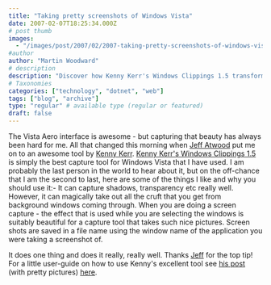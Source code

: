 ```yaml
---
title: "Taking pretty screenshots of Windows Vista"
date: 2007-02-07T18:25:34.000Z
# post thumb
images:
  - "/images/post/2007/02/2007-taking-pretty-screenshots-of-windows-vista.jpg"
#author
author: "Martin Woodward"
# description
description: "Discover how Kenny Kerr's Windows Clippings 1.5 transforms screenshot capturing in Windows Vista with stunning accuracy and ease."
# Taxonomies
categories: ["technology", "dotnet", "web"]
tags: ["blog", "archive"]
type: "regular" # available type (regular or featured)
draft: false
---
```

The Vista Aero interface is awesome - but capturing that beauty has always been hard for me.  All that changed this morning when [Jeff Atwood](http://www.codinghorror.com) put me on to an awesome tool by [Kenny Kerr](http://weblogs.asp.net/kennykerr/default.aspx). [Kenny Kerr's Windows Clippings 1.5](http://weblogs.asp.net/kennykerr/archive/2007/01/28/window-clippings-1-5.aspx) is simply the best capture tool for Windows Vista that I have used.  I am probably the last person in the world to hear about it, but on the off-chance that I am the second to last, here are some of the things I like and why you should use it:-  It can capture shadows, transparency etc really well.  However, it can magically take out all the cruft that you get from background windows coming through. When you are doing a screen capture - the effect that is used while you are selecting the windows is suitably beautiful for a capture tool that takes such nice pictures. Screen shots are saved in a file name using the window name of the application you were taking a screenshot of. 

It does one thing and does it really, really well.  Thanks [Jeff](http://www.codinghorror.com) for the top tip!  For a little user-guide on how to use Kenny's excellent tool see [his post](http://weblogs.asp.net/kennykerr/pages/using-window-clippings.aspx) (with pretty pictures) [here](http://weblogs.asp.net/kennykerr/pages/using-window-clippings.aspx).